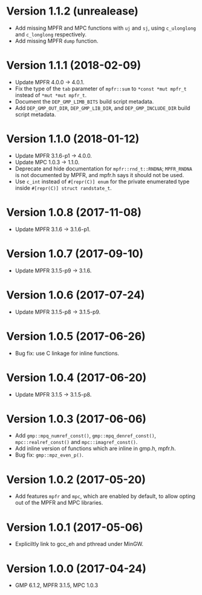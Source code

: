 Version 1.1.2 (unrealease)
==========================

* Add missing MPFR and MPC functions with `uj` and `sj`, using
  `c_ulonglong` and `c_longlong` respectively.
* Add missing MPFR `dump` function.

Version 1.1.1 (2018-02-09)
==========================

* Update MPFR 4.0.0 -> 4.0.1.
* Fix the type of the `tab` parameter of `mpfr::sum` to
  `*const *mut mpfr_t` instead of `*mut *mut mpfr_t`.
* Document the `DEP_GMP_LIMB_BITS` build script metadata.
* Add `DEP_GMP_OUT_DIR`, `DEP_GMP_LIB_DIR`, and `DEP_GMP_INCLUDE_DIR`
  build script metadata.

Version 1.1.0 (2018-01-12)
==========================

* Update MPFR 3.1.6-p1 -> 4.0.0.
* Update MPC 1.0.3 -> 1.1.0.
* Deprecate and hide documentation for `mpfr::rnd_t::RNDNA`;
  `MPFR_RNDNA` is not documented by MPFR, and mpfr.h says it should
  not be used.
* Use `c_int` instead of `#[repr(C)] enum` for the private enumerated
  type inside `#[repr(C)] struct randstate_t`.

Version 1.0.8 (2017-11-08)
==========================

* Update MPFR 3.1.6 -> 3.1.6-p1.

Version 1.0.7 (2017-09-10)
==========================

* Update MPFR 3.1.5-p9 -> 3.1.6.

Version 1.0.6 (2017-07-24)
==========================

* Update MPFR 3.1.5-p8 -> 3.1.5-p9.

Version 1.0.5 (2017-06-26)
==========================

* Bug fix: use C linkage for inline functions.

Version 1.0.4 (2017-06-20)
==========================

* Update MPFR 3.1.5 -> 3.1.5-p8.

Version 1.0.3 (2017-06-06)
==========================

* Add `gmp::mpq_numref_const()`, `gmp::mpq_denref_const()`,
  `mpc::realref_const()` and `mpc::imagref_const()`.
* Add inline version of functions which are inline in gmp.h, mpfr.h.
* Bug fix: `gmp::mpz_even_p()`.

Version 1.0.2 (2017-05-20)
==========================

* Add features `mpfr` and `mpc`, which are enabled by default, to
  allow opting out of the MPFR and MPC libraries.

Version 1.0.1 (2017-05-06)
==========================

* Expliciltly link to gcc_eh and pthread under MinGW.

Version 1.0.0 (2017-04-24)
==========================

* GMP 6.1.2, MPFR 3.1.5, MPC 1.0.3
